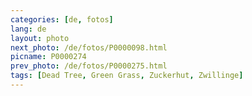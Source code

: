 ```yaml
---
categories: [de, fotos]
lang: de
layout: photo
next_photo: /de/fotos/P0000098.html
picname: P0000274
prev_photo: /de/fotos/P0000275.html
tags: [Dead Tree, Green Grass, Zuckerhut, Zwillinge]
---
```

